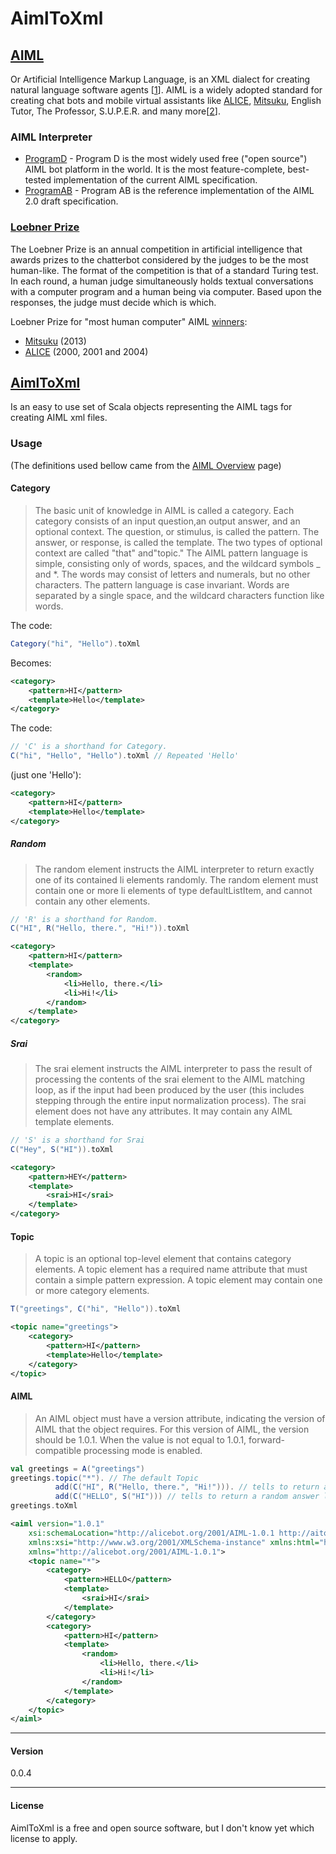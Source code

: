 AimlToXml
=========

## [AIML](http://www.pandorabots.com/pandora/pics/wallaceaimltutorial.html)
Or Artificial Intelligence Markup Language, is an XML dialect for creating natural language software agents [[1](http://en.wikipedia.org/wiki/AIML)]. AIML is a widely adopted standard for creating chat bots and mobile virtual assistants like [ALICE](http://sheepridge.pandorabots.com/pandora/talk?botid=b69b8d517e345aba&skin=custom_iframe), [Mitsuku](http://www.mitsuku.com/), English Tutor, The Professor, S.U.P.E.R. and many more[[2](https://code.google.com/p/program-ab/)]. 

### AIML Interpreter
- [ProgramD](https://github.com/noelbush/programd) - Program D is the most widely used free ("open source") AIML bot platform in the world. It is the most feature-complete, best-tested implementation of the current AIML specification.
- [ProgramAB](https://code.google.com/p/program-ab/) - Program AB is the reference implementation of the AIML 2.0 draft specification.

### [Loebner Prize](http://www.loebner.net/Prizef/loebner-prize.html)
The Loebner Prize is an annual competition in artificial intelligence that awards prizes to the chatterbot considered by the judges to be the most human-like. The format of the competition is that of a standard Turing test. In each round, a human judge simultaneously holds textual conversations with a computer program and a human being via computer. Based upon the responses, the judge must decide which is which.

Loebner Prize for "most human computer" AIML [winners](http://en.wikipedia.org/wiki/Loebner_Prize#Winners):
- [Mitsuku](http://www.mitsuku.com/) (2013)
- [ALICE](http://sheepridge.pandorabots.com/pandora/talk?botid=b69b8d517e345aba&skin=custom_iframe) (2000, 2001 and 2004)


## [AimlToXml](https://github.com/ifreitas/AimlToXml)
Is an easy to use set of Scala objects representing the AIML tags for creating AIML xml files.

### Usage
(The definitions used bellow came from the [AIML Overview](http://www.alicebot.org/TR/2011/) page)

#### Category
> The basic unit of knowledge in AIML is called a category. Each category consists of an input question,an output answer, and an optional context. The question, or stimulus, is called the pattern. The answer, or response, is called the template. The two types of optional context are called "that" and"topic." The AIML pattern language is simple, consisting only of words, spaces, and the wildcard symbols _ and *. The words may consist of letters and numerals, but no other characters. The pattern language is case invariant. Words are separated by a single space, and the wildcard characters function like words.

The code:
```scala
Category("hi", "Hello").toXml
```
Becomes:
```xml
<category>
	<pattern>HI</pattern>
	<template>Hello</template>
</category>
```

The code:
```scala
// 'C' is a shorthand for Category.
C("hi", "Hello", "Hello").toXml // Repeated 'Hello'
```
(just one 'Hello'):
```xml
<category>
	<pattern>HI</pattern>
	<template>Hello</template>
</category>
```

##### Random
> The random element instructs the AIML interpreter to return exactly one of its contained li elements randomly. The random element must contain one or more li elements of type defaultListItem, and cannot contain any other elements.

```scala
// 'R' is a shorthand for Random.
C("HI", R("Hello, there.", "Hi!")).toXml
```
```xml
<category>
	<pattern>HI</pattern>
	<template>
		<random>
			<li>Hello, there.</li>
			<li>Hi!</li>
		</random>
	</template>
</category>
```

##### Srai
> The srai element instructs the AIML interpreter to pass the result of processing the contents of the srai element to the AIML matching loop, as if the input had been produced by the user (this includes stepping through the entire input normalization process). The srai element does not have any attributes. It may contain any AIML template elements.

```scala
// 'S' is a shorthand for Srai
C("Hey", S("HI")).toXml
```
```xml
<category>
	<pattern>HEY</pattern>
	<template>
		<srai>HI</srai>
	</template>
</category>
```

#### Topic
> A topic is an optional top-level element that contains category elements. A topic element has a required name attribute that must contain a simple pattern expression. A topic element may contain one or more category elements.

```scala
T("greetings", C("hi", "Hello")).toXml
```
```xml
<topic name="greetings">
	<category>
		<pattern>HI</pattern>
		<template>Hello</template>
	</category>
</topic>
```

#### AIML
> An AIML object must have a version attribute, indicating the version of AIML that the object requires. For this version of AIML, the version should be 1.0.1. When the value is not equal to 1.0.1, forward-compatible processing mode is enabled.

```scala
val greetings = A("greetings")
greetings.topic("*"). // The default Topic
          add(C("HI", R("Hello, there.", "Hi!"))). // tells to return a random answer to the 'hi' input
          add(C("HELLO", S("HI"))) // tells to return a random answer like the given to the 'hi' input
greetings.toXml
```
```xml
<aiml version="1.0.1"
	xsi:schemaLocation="http://alicebot.org/2001/AIML-1.0.1 http://aitools.org/aiml/schema/AIML.xsd"
	xmlns:xsi="http://www.w3.org/2001/XMLSchema-instance" xmlns:html="http://www.w3.org/1999/xhtml"
	xmlns="http://alicebot.org/2001/AIML-1.0.1">
	<topic name="*">
		<category>
			<pattern>HELLO</pattern>
			<template>
				<srai>HI</srai>
			</template>
		</category>
		<category>
			<pattern>HI</pattern>
			<template>
				<random>
					<li>Hello, there.</li>
					<li>Hi!</li>
				</random>
			</template>
		</category>
	</topic>
</aiml>
```

---
#### Version
0.0.4

---
#### License
AimlToXml is a free and open source software, but I don't know yet which license to apply. 
